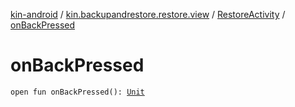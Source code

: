 [kin-android](../../index.md) / [kin.backupandrestore.restore.view](../index.md) / [RestoreActivity](index.md) / [onBackPressed](./on-back-pressed.md)

# onBackPressed

`open fun onBackPressed(): `[`Unit`](https://kotlinlang.org/api/latest/jvm/stdlib/kotlin/-unit/index.html)
